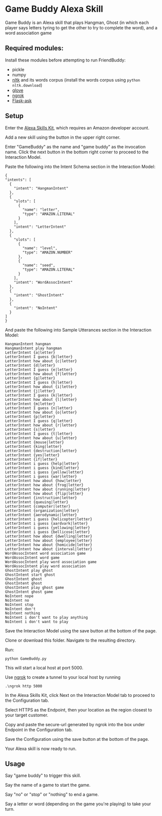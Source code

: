 # Game Buddy Alexa Skill

Game Buddy is an Alexa skill that plays Hangman, Ghost (in which each player says letters tyring to get the other to try to complete the word), and a word association game

## Required modules:

Install these modules before attempting to run FriendBuddy:

 * pickle
 * numpy
 * [nltk](http://www.nltk.org/) and its words corpus (install the words corpus using `python nltk.download`)
 * [glove](https://www.dropbox.com/s/c6m006wzrzb2p6t/glove.6B.50d.txt.w2v.zip?dl=0)
 * [ngrok](https://ngrok.com/ "ngrok information and download page")
 * [Flask-ask](https://flask-ask.readthedocs.io/en/latest/ "Flask-ask information and download page")

## Setup

Enter the [Alexa Skills Kit](https://developer.amazon.com/edw/home.html#/skills "Amazon's Alexa Skills Kit"), which requires an Amazon developer account.

Add a new skill using the button in the upper right corner.

Enter "GameBuddy" as the name and "game buddy" as the invocation name. Click the next button in the bottom right corner to proceed to the Interaction Model.

Paste the following into the Intent Schema section in the Interaction Model:
    
  ```
 {
  "intents": [
    {
      "intent": "HangmanIntent"
    },
    {
      "slots": [
        {
          "name": "letter",
          "type": "AMAZON.LITERAL"
        }
      ],
      "intent": "LetterIntent"
    },
    {
      "slots": [
        {
          "name": "level",
          "type": "AMAZON.NUMBER"
        },
        {
          "name": "seed",
          "type": "AMAZON.LITERAL"
        }
      ],
      "intent": "WordAssocIntent"
    },
    {
      "intent": "GhostIntent"
    },
    {
      "intent": "NoIntent"
    }
  ]
}
  ```
  
  And paste the following into Sample Utterances section in the Interaction Model:
  ```
HangmanIntent hangman
HangmanIntent play hangman
LetterIntent {a|letter}
LetterIntent I guess {b|letter}
LetterIntent how about {c|letter}
LetterIntent {d|letter}
LetterIntent I guess {e|letter}
LetterIntent how about {f|letter}
LetterIntent {g|letter}
LetterIntent I guess {h|letter}
LetterIntent how about {i|letter}
LetterIntent {j|letter}
LetterIntent I guess {k|letter}
LetterIntent how about {l|letter}
LetterIntent {m|letter}
LetterIntent I guess {n|letter}
LetterIntent how about {o|letter}
LetterIntent {p|letter}
LetterIntent I guess {q|letter}
LetterIntent how about {r|letter}
LetterIntent {s|letter}
LetterIntent I guess {t|letter}
LetterIntent how about {u|letter}
LetterIntent {mouse|letter}
LetterIntent {king|letter}
LetterIntent {destruction|letter}
LetterIntent {yes|letter}
LetterIntent {if|letter}
LetterIntent i guess {help|letter}
LetterIntent i guess {kind|letter}
LetterIntent i guess {yellow|letter}
LetterIntent i guess {war|letter}
LetterIntent how about {how|letter}
LetterIntent how about {frog|letter}
LetterIntent how about {running|letter}
LetterIntent how about {flip|letter}
LetterIntent {instruction|letter}
LetterIntent {queuing|letter}
LetterIntent {computer|letter}
LetterIntent {organization|letter}
LetterIntent {aerodynamic|letter}
LetterIntent i guess {helicopter|letter}
LetterIntent i guess {aardvark|letter}
LetterIntent i guess {yellowing|letter}
LetterIntent i guess {bellicose|letter}
LetterIntent how about {dwelling|letter}
LetterIntent how about {employee|letter}
LetterIntent how about {homicide|letter}
LetterIntent how about {interval|letter}
WordAssocIntent word association game
WordAssocIntent word game
WordAssocIntent play word association game
WordAssocIntent play word association
GhostIntent play ghost
GhostIntent start ghost
GhostIntent ghost
GhostIntent ghost
GhostIntent play ghost game
GhostIntent ghost game
NoIntent nope
NoIntent no
NoIntent stop
NoIntent don't
NoIntent nothing
NoIntent i don't want to play anything
NoIntent i don't want to play
  ```
  
  Save the Interaction Model using the save button at the bottom of the page.
  
  Clone or download this folder. Navigate to the resulting directory.
  
  Run:
  ```
  python GameBuddy.py
  ```
  
  This will start a local host at port 5000.
  
  Use [ngrok](https://ngrok.com/ "ngrok information and download page") to create a tunnel to your local host by running
  
  ```
  .\ngrok http 5000
  ```
  
  In the Alexa Skills Kit, click Next on the Interaction Model tab to proceed to the Configuration tab.
  
  Select HTTPS as the Endpoint, then your location as the region closest to your target customer.
  
  Copy and paste the secure-url generated by ngrok into the box under Endpoint in the Configuration tab.
  
  Save the Configuration using the save button at the bottom of the page.
  
  Your Alexa skill is now ready to run.

  
## Usage

Say "game buddy" to trigger this skill.

Say the name of a game to start the game.

Say "no" or "stop" or "nothing" to end a game.

Say a letter or word (depending on the game you're playing) to take your turn.

